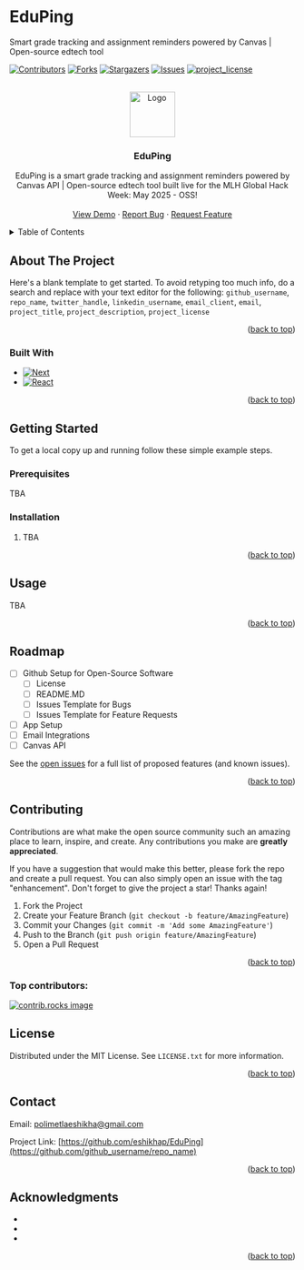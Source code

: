 # EduPing
Smart grade tracking and assignment reminders powered by Canvas | Open-source edtech tool

<a id="readme-top"></a>

<!-- PROJECT SHIELDS -->
<!--
*** I'm using markdown "reference style" links for readability.
*** Reference links are enclosed in brackets [ ] instead of parentheses ( ).
*** See the bottom of this document for the declaration of the reference variables
*** for contributors-url, forks-url, etc. This is an optional, concise syntax you may use.
*** https://www.markdownguide.org/basic-syntax/#reference-style-links
-->
[![Contributors][contributors-shield]][contributors-url]
[![Forks][forks-shield]][forks-url]
[![Stargazers][stars-shield]][stars-url]
[![Issues][issues-shield]][issues-url]
[![project_license][license-shield]][license-url]



<!-- PROJECT LOGO -->
<br />
<div align="center">
  <a href="https://github.com/eshikhap/EduPing">
    <img src="images/logo.png" alt="Logo" width="80" height="80">
  </a>

<h3 align="center">EduPing</h3>

  <p align="center">
    EduPing is a smart grade tracking and assignment reminders powered by Canvas API | Open-source edtech tool built live for the MLH Global Hack Week: May 2025 - OSS!
    <br />
    <!-- <a href="https://github.com/eshikhap/EduPing"><strong>Explore the docs »</strong></a>
<br /> -->
    <br />
    <a href="https://github.com/eshikhap/EduPing">View Demo</a>
    &middot;
    <a href="https://github.com/eshikhap/EduPing/issues/new?labels=bug&template=bug-report.md">Report Bug</a>
    &middot;
    <a href="https://github.com/eshikhap/EduPing/issues/new?labels=enhancement&template=feature-request.md">Request Feature</a>
  </p>
</div>



<!-- TABLE OF CONTENTS -->
<details>
  <summary>Table of Contents</summary>
  <ol>
    <li>
      <a href="#about-the-project">About The Project</a>
      <ul>
        <li><a href="#built-with">Built With</a></li>
      </ul>
    </li>
    <li>
      <a href="#getting-started">Getting Started</a>
      <ul>
        <li><a href="#prerequisites">Prerequisites</a></li>
        <li><a href="#installation">Installation</a></li>
      </ul>
    </li>
    <li><a href="#usage">Usage</a></li>
    <li><a href="#roadmap">Roadmap</a></li>
    <li><a href="#contributing">Contributing</a></li>
    <li><a href="#license">License</a></li>
    <li><a href="#contact">Contact</a></li>
    <li><a href="#acknowledgments">Acknowledgments</a></li>
  </ol>
</details>



<!-- ABOUT THE PROJECT -->
## About The Project

<!-- [![Product Name Screen Shot][product-screenshot]](https://example.com) -->

Here's a blank template to get started. To avoid retyping too much info, do a search and replace with your text editor for the following: `github_username`, `repo_name`, `twitter_handle`, `linkedin_username`, `email_client`, `email`, `project_title`, `project_description`, `project_license`

<p align="right">(<a href="#readme-top">back to top</a>)</p>



### Built With

* [![Next][Next.js]][Next-url]
* [![React][React.js]][React-url]

<p align="right">(<a href="#readme-top">back to top</a>)</p>



<!-- GETTING STARTED -->
## Getting Started

To get a local copy up and running follow these simple example steps.

### Prerequisites

TBA


### Installation

1. TBA

<p align="right">(<a href="#readme-top">back to top</a>)</p>



<!-- USAGE EXAMPLES -->
## Usage
TBA

<p align="right">(<a href="#readme-top">back to top</a>)</p>



<!-- ROADMAP -->
## Roadmap

- [ ] Github Setup for Open-Source Software
   - [ ] License
   - [ ] README.MD
   - [ ] Issues Template for Bugs
   - [ ] Issues Template for Feature Requests
- [ ] App Setup
- [ ] Email Integrations
- [ ] Canvas API

See the [open issues](https://github.com/github_username/repo_name/issues) for a full list of proposed features (and known issues).

<p align="right">(<a href="#readme-top">back to top</a>)</p>



<!-- CONTRIBUTING -->
## Contributing

Contributions are what make the open source community such an amazing place to learn, inspire, and create. Any contributions you make are **greatly appreciated**.

If you have a suggestion that would make this better, please fork the repo and create a pull request. You can also simply open an issue with the tag "enhancement".
Don't forget to give the project a star! Thanks again!

1. Fork the Project
2. Create your Feature Branch (`git checkout -b feature/AmazingFeature`)
3. Commit your Changes (`git commit -m 'Add some AmazingFeature'`)
4. Push to the Branch (`git push origin feature/AmazingFeature`)
5. Open a Pull Request

<p align="right">(<a href="#readme-top">back to top</a>)</p>

### Top contributors:

<a href="https://github.com/eshikhap/EduPing/graphs/contributors">
  <img src="https://contrib.rocks/image?repo=eshikhap/EduPing" alt="contrib.rocks image" />
</a>



<!-- LICENSE -->
## License

Distributed under the MIT License. See `LICENSE.txt` for more information.

<p align="right">(<a href="#readme-top">back to top</a>)</p>



<!-- CONTACT -->
## Contact

Email: [polimetlaeshikha@gmail.com](mailto:your.email@example.com) 

Project Link: [https://github.com/eshikhap/EduPing](https://github.com/github_username/repo_name)

<p align="right">(<a href="#readme-top">back to top</a>)</p>



<!-- ACKNOWLEDGMENTS -->
## Acknowledgments

* []()
* []()
* []()

<p align="right">(<a href="#readme-top">back to top</a>)</p>



<!-- MARKDOWN LINKS & IMAGES -->
<!-- https://www.markdownguide.org/basic-syntax/#reference-style-links -->
[contributors-shield]: https://img.shields.io/github/contributors/eshikhap/EduPing.svg?style=for-the-badge
[contributors-url]: https://github.com/eshikhap/EduPing/graphs/contributors
[forks-shield]: https://img.shields.io/github/forks/eshikhap/EduPing.svg?style=for-the-badge
[forks-url]: https://github.com/eshikhap/EduPing/network/members
[stars-shield]: https://img.shields.io/github/stars/eshikhap/EduPing.svg?style=for-the-badge
[stars-url]: https://github.com/eshikhap/EduPing/stargazers
[issues-shield]: https://img.shields.io/github/issues/eshikhap/EduPing.svg?style=for-the-badge
[issues-url]: https://github.com/eshikhap/EduPing/issues
[license-shield]: https://img.shields.io/github/license/eshikhap/EduPing.svg?style=for-the-badge
[license-url]: https://github.com/eshikhap/EduPing/blob/master/LICENSE.txt
[linkedin-shield]: https://img.shields.io/badge/-LinkedIn-black.svg?style=for-the-badge&logo=linkedin&colorB=555
[linkedin-url]: https://linkedin.com/in/linkedin_username
[product-screenshot]: images/screenshot.png
[Next.js]: https://img.shields.io/badge/next.js-000000?style=for-the-badge&logo=nextdotjs&logoColor=white
[Next-url]: https://nextjs.org/
[React.js]: https://img.shields.io/badge/React-20232A?style=for-the-badge&logo=react&logoColor=61DAFB
[React-url]: https://reactjs.org/

